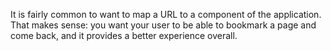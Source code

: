 It is fairly common to want to map a URL to a component of the application. That makes sense: you want your user to be able to bookmark a page and come back, and it provides a better experience overall.

